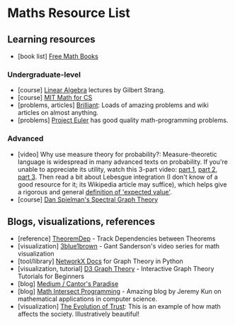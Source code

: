 # Maths Resource List

## Learning resources

- \[book list\] [Free Math Books](https://medium.com/free-stuff/free-math-books-a83aff081d89)

### Undergraduate-level

- \[course\] [Linear Algebra](https://ocw.mit.edu/courses/mathematics/18-06-linear-algebra-spring-2010/) lectures by Gilbert Strang.
- \[course\] [MIT Math for CS](https://ocw.mit.edu/courses/electrical-engineering-and-computer-science/6-042j-mathematics-for-computer-science-fall-2010/index.htm)
- \[problems, articles\] [Brilliant](https://www.brilliant.org): Loads of amazing problems and wiki articles on almost anything.
- \[problems\] [Project Euler](https://projecteuler.net/) has good quality math-programming problems.

### Advanced

- \[video\] Why use measure theory for probability?:
Measure-theoretic language is widespread in many advanced texts on probability.
If you're unable to appreciate its utility, watch this 3-part video:
[part 1](https://www.youtube.com/watch?v=RjPXfUT7Odo),
[part 2](https://www.youtube.com/watch?v=Q9KOeP-nrYQ),
[part 3](https://www.youtube.com/watch?v=rAYA2Mu51bw).
Then read a bit about Lebesgue integration
(I don't know of a good resource for it; its Wikipedia article may suffice),
which helps give a rigorous and general
[definition of 'expected value'](https://en.wikipedia.org/wiki/Expected_value#General_case).
- \[course\] [Dan Spielman's Spectral Graph Theory](http://www.cs.yale.edu/homes/spielman/)

## Blogs, visualizations, references

- \[reference\] [TheoremDep](https://sharmaeklavya2.github.io/theoremdep/) - Track Dependencies between Theorems
- \[visualization\] [3blue1brown](https://www.youtube.com/channel/UCYO_jab_esuFRV4b17AJtAw) - Gant Sanderson's video series for math visualization
- \[tool/library\] [NetworkX Docs](https://networkx.github.io/documentation/stable/tutorial.html) for Graph Theory in Python
- \[visualization, tutorial\] [D3 Graph Theory](https://d3gt.com/index.html) - Interactive Graph Theory Tutorials for Beginners
- \[blog\] [Medium / Cantor's Paradise](https://medium.com/cantors-paradise)
- \[blog\] [Math Intersect Programming](https://jeremykun.com/main-content/) - Amazing blog by Jeremy Kun on mathematical applications in computer science.
- \[visualization\] [The Evolution of Trust](https://ncase.me/trust/): This is an example of how math affects the society. Illustratively beautiful!

